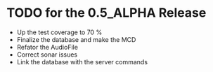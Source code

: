 # **TODO** for the 0.5_ALPHA Release

* Up the test coverage to 70 %
* Finalize the database and make the MCD
* Refator the AudioFile
* Correct sonar issues
* Link the database with the server commands
